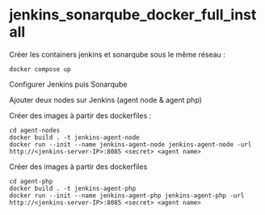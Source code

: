 # jenkins_sonarqube_docker_full_install


Créer les containers jenkins et sonarqube sous le même réseau :

```
docker compose up
```

Configurer Jenkins puis Sonarqube

Ajouter deux nodes sur Jenkins (agent node & agent php)

Créer des images à partir des dockerfiles :

```
cd agent-nodes
docker build . -t jenkins-agent-node
docker run --init --name jenkins-agent-node jenkins-agent-node -url http://<jenkins-server-IP>:8085 <secret> <agent name>
```

Créer des images à partir des dockerfiles

```
cd agent-php
docker build . -t jenkins-agent-php
docker run --init --name jenkins-agent-php jenkins-agent-php -url http://<jenkins-server-IP>:8085 <secret> <agent name>
```